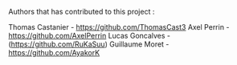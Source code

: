 Authors that has contributed to this project : 

Thomas Castanier - https://github.com/ThomasCast3
Axel Perrin - https://github.com/AxelPerrin
Lucas Goncalves - (https://github.com/RuKaSuu)
Guillaume Moret - https://github.com/AyakorK

